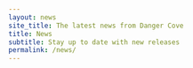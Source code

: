 ```yaml
---
layout: news
site_title: The latest news from Danger Cove
title: News
subtitle: Stay up to date with new releases
permalink: /news/
---
```

